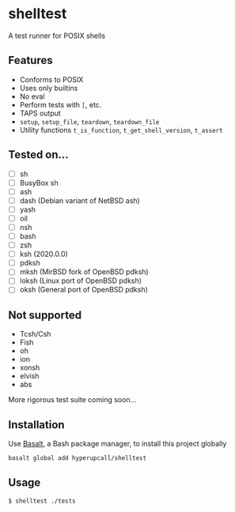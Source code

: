 # shelltest

A test runner for POSIX shells

## Features

- Conforms to POSIX
- Uses only builtins
- No eval
- Perform tests with `[`, etc.
- TAPS output
- `setup`, `setup_file`, `teardown`, `teardown_file`
- Utility functions `t_is_function`, `t_get_shell_version`, `t_assert`

## Tested on...

- [ ] sh
- [ ] BusyBox sh
- [ ] ash
- [ ] dash (Debian variant of NetBSD ash)
- [ ] yash
- [ ] oil
- [ ] nsh
- [ ] bash
- [ ] zsh
- [ ] ksh (2020.0.0)
- [ ] pdksh
- [ ] mksh (MirBSD fork of OpenBSD pdksh)
- [ ] loksh (Linux port of OpenBSD pdksh)
- [ ] oksh (General port of OpenBSD pdksh)

## Not supported

- Tcsh/Csh
- Fish
- oh
- ion
- xonsh
- elvish
- abs

More rigorous test suite coming soon...

## Installation

Use [Basalt](https://github.com/hyperupcall/basalt), a Bash package manager, to install this project globally

```sh
basalt global add hyperupcall/shelltest
```

## Usage

```sh
$ shelltest ./tests
```
